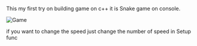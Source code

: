 This my first try on building game on c++ it is Snake game on console.



![Game](https://user-images.githubusercontent.com/75269916/169673856-21bd207d-1fda-4293-800f-3ef68a602889.PNG)


if you want to change the speed just change the number of speed in Setup func


















